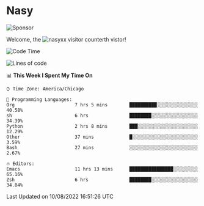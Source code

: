 # Nasy

<!--
<p align="center">
<img height="200" src="https://github-readme-stats.vercel.app/api?username=nasyxx&count_private=true&show_icons=true&theme=dracula&include_all_commits=true"/>
<img height="200" src="https://github-readme-stats.vercel.app/api/top-langs/?username=nasyxx&theme=dracula&hide=html,jupyter+notebook&count_private=true&show_icons=true"/>
</p>

  
----------------
-->

![Sponsor](https://img.shields.io/static/v1.svg?label=Sponsor&message=%E2%9D%A4&logo=GitHub&style=flat&color=pink)
 
Welcome, the ![nasyxx visitor counter](https://count.getloli.com/get/@nasyxx?theme=rule34)th vistor!
 
<!--START_SECTION:waka-->
![Code Time](http://img.shields.io/badge/Code%20Time-2%2C547%20hrs%2021%20mins-blue)

![Lines of code](https://img.shields.io/badge/From%20Hello%20World%20I%27ve%20Written-5%20Million%20lines%20of%20code-blue)

📊 **This Week I Spent My Time On** 

```text
⌚︎ Time Zone: America/Chicago

💬 Programming Languages: 
Org                      7 hrs 5 mins        ██████████░░░░░░░░░░░░░░░   40.58% 
sh                       6 hrs               ████████░░░░░░░░░░░░░░░░░   34.39% 
Python                   2 hrs 8 mins        ███░░░░░░░░░░░░░░░░░░░░░░   12.29% 
Other                    37 mins             █░░░░░░░░░░░░░░░░░░░░░░░░   3.59% 
Bash                     27 mins             ░░░░░░░░░░░░░░░░░░░░░░░░░   2.67%

🔥 Editors: 
Emacs                    11 hrs 13 mins      ████████████████░░░░░░░░░   65.16% 
Zsh                      6 hrs               ████████░░░░░░░░░░░░░░░░░   34.84%

```


 Last Updated on 10/08/2022 16:51:26 UTC
<!--END_SECTION:waka-->

<!-- ![visitors](https://visitor-badge.laobi.icu/badge?page_id=nasyxx.nasyxx) -->
